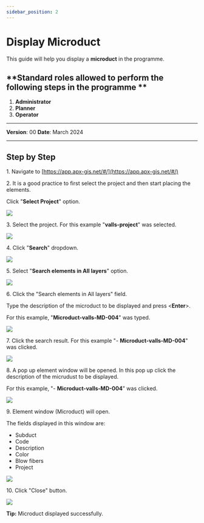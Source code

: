 ```yaml
---
sidebar_position: 2
---
```


# Display Microduct

This guide will help you display a **microduct** in the programme.

## **Standard roles allowed to perform the following steps in the programme **

1.	**Administrator**
2.  **Planner**
3. **Operator**

------------

**Version**: 00
**Date**: March 2024

------------
## **Step by Step**


1\. Navigate to [https://app.apx-gis.net/#/](https://app.apx-gis.net/#/)


2\. It is a good practice to first select the project and then start placing the elements.

Click "**Select Project**" option.

![](https://ajeuwbhvhr.cloudimg.io/colony-recorder.s3.amazonaws.com/files/2024-02-01/5f8129fc-d9c2-4ba1-956f-7d16bd05b829/ascreenshot.jpeg?tl_px=0,0&br_px=774,432&force_format=png&width=774&wat_scale=69&wat=1&wat_opacity=1&wat_gravity=northwest&wat_url=https://colony-recorder.s3.amazonaws.com/images/watermarks/14B8A6_standard.png&wat_pad=324,-3)


3\. Select the project. For this example "**valls-project**" was selected.

![](https://ajeuwbhvhr.cloudimg.io/colony-recorder.s3.amazonaws.com/files/2024-02-01/84f78533-1009-4571-a0fc-d9c976e3a5fd/ascreenshot.jpeg?tl_px=0,0&br_px=774,432&force_format=png&width=774&wat_scale=69&wat=1&wat_opacity=1&wat_gravity=northwest&wat_url=https://colony-recorder.s3.amazonaws.com/images/watermarks/14B8A6_standard.png&wat_pad=333,118)


4\. Click "**Search**" dropdown.

![](https://ajeuwbhvhr.cloudimg.io/colony-recorder.s3.amazonaws.com/files/2024-02-01/962f208c-3fe4-44b3-9990-1581bc3ffcc8/user_cropped_screenshot.jpeg?tl_px=0,0&br_px=1712,721&force_format=png&width=1120.0&wat=1&wat_opacity=1&wat_gravity=northwest&wat_url=https://colony-recorder.s3.amazonaws.com/images/watermarks/14B8A6_standard.png&wat_pad=1012,-20)


5\. Select "**Search elements in All layers**" option.

![](https://ajeuwbhvhr.cloudimg.io/colony-recorder.s3.amazonaws.com/files/2024-02-01/6c01adea-19e1-48d5-b6fa-4a4d44fe4899/ascreenshot.jpeg?tl_px=1146,0&br_px=1921,432&force_format=png&width=774&wat_scale=69&wat=1&wat_opacity=1&wat_gravity=northwest&wat_url=https://colony-recorder.s3.amazonaws.com/images/watermarks/14B8A6_standard.png&wat_pad=376,29)


6\. Click the "Search elements in All layers" field.

Type the description of the microduct to be displayed and press &lt;**Enter**&gt;.

For this example, "**Microduct-valls-MD-004**" was typed.

![](https://ajeuwbhvhr.cloudimg.io/colony-recorder.s3.amazonaws.com/files/2024-02-01/553f7672-0664-458b-8542-344a6203e310/user_cropped_screenshot.jpeg?tl_px=543,0&br_px=1919,752&force_format=png&width=1120.0&wat=1&wat_opacity=1&wat_gravity=northwest&wat_url=https://colony-recorder.s3.amazonaws.com/images/watermarks/14B8A6_standard.png&wat_pad=631,-17)


7\. Click the search result. For this example "- **Microduct-valls-MD-004**" was clicked.

![](https://ajeuwbhvhr.cloudimg.io/colony-recorder.s3.amazonaws.com/files/2024-02-01/8beb8fc6-bc09-4e50-b9ad-7cfc8876688b/ascreenshot.jpeg?tl_px=958,0&br_px=1733,432&force_format=png&width=774&wat_scale=69&wat=1&wat_opacity=1&wat_gravity=northwest&wat_url=https://colony-recorder.s3.amazonaws.com/images/watermarks/14B8A6_standard.png&wat_pad=362,75)


8\. A pop up element window will be opened. In this pop up click the description of the micrudust to be displayed.

For this example, "- **Microduct-valls-MD-004**" was clicked.

![](https://ajeuwbhvhr.cloudimg.io/colony-recorder.s3.amazonaws.com/files/2024-02-01/339baab3-1bd4-47ae-b025-01130e870ae4/ascreenshot.jpeg?tl_px=513,376&br_px=1288,809&force_format=png&width=774&wat_scale=69&wat=1&wat_opacity=1&wat_gravity=northwest&wat_url=https://colony-recorder.s3.amazonaws.com/images/watermarks/14B8A6_standard.png&wat_pad=362,191)


9\. Element window (Microduct) will open. 

The fields displayed in this window are:

- Subduct
- Code
- Description
- Color
- Blow fibers
- Project

![](https://ajeuwbhvhr.cloudimg.io/colony-recorder.s3.amazonaws.com/files/2024-02-01/5a6be1d3-b6c0-486e-948d-1069387454ef/ascreenshot.jpeg?tl_px=0,0&br_px=1376,769&force_format=png&width=1120.0&wat=1&wat_opacity=1&wat_gravity=northwest&wat_url=https://colony-recorder.s3.amazonaws.com/images/watermarks/14B8A6_standard.png&wat_pad=182,51)


10\. Click "Close" button.

![](https://ajeuwbhvhr.cloudimg.io/colony-recorder.s3.amazonaws.com/files/2024-02-01/d052aa16-cfbc-4582-bdb9-3b68c3795ec7/user_cropped_screenshot.jpeg?tl_px=0,0&br_px=1719,887&force_format=png&width=1120.0&wat=1&wat_opacity=1&wat_gravity=northwest&wat_url=https://colony-recorder.s3.amazonaws.com/images/watermarks/14B8A6_standard.png&wat_pad=178,522)


**Tip:** Microduct displayed successfully.

